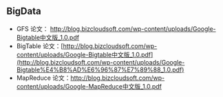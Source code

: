 ## BigData

- GFS 论文： [http://blog.bizcloudsoft.com/wp-content/uploads/Google-Bigtable中文版_1.0.pdf
](http://blog.bizcloudsoft.com/wp-content/uploads/Google-File-System%E4%B8%AD%E6%96%87%E7%89%88_1.0.pdf)  
- BigTable 论文：[http://blog.bizcloudsoft.com/wp-content/uploads/Google-Bigtable中文版_1.0.pdf](http://blog.bizcloudsoft.com/wp-content/uploads/Google-Bigtable%E4%B8%AD%E6%96%87%E7%89%88_1.0.pdf)  
- MapReduce 论文：[http://blog.bizcloudsoft.com/wp-content/uploads/Google-MapReduce中文版_1.0.pdf
](http://blog.bizcloudsoft.com/wp-content/uploads/Google-MapReduce%E4%B8%AD%E6%96%87%E7%89%88_1.0.pdf)